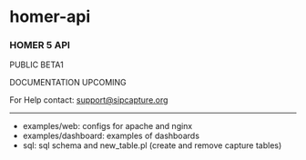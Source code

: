 # homer-api

### HOMER 5 API

PUBLIC BETA1

DOCUMENTATION UPCOMING 

For Help contact: support@sipcapture.org


------------

* examples/web: configs for apache and nginx
* examples/dashboard: examples of dashboards
* sql: sql schema and new_table.pl (create and remove capture tables)


